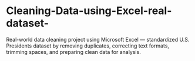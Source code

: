 # Cleaning-Data-using-Excel-real-dataset-
Real-world data cleaning project using Microsoft Excel — standardized U.S. Presidents dataset by removing duplicates, correcting text formats, trimming spaces, and preparing clean data for analysis.
